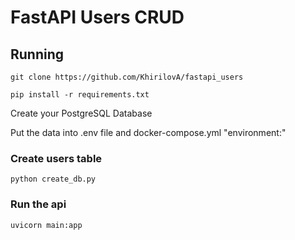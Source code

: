 # FastAPI Users CRUD

## Running

```
git clone https://github.com/KhirilovA/fastapi_users
```
```
pip install -r requirements.txt
```

Create your PostgreSQL Database

Put the data into .env file and docker-compose.yml "environment:"

### Create users table
```
python create_db.py
```

### Run the api
```
uvicorn main:app
```
